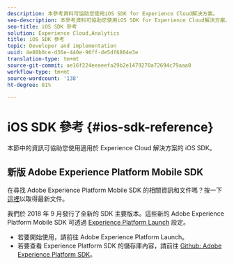 ```yaml
---
description: 本參考資料可協助您使用iOS SDK for Experience Cloud解決方案。
seo-description: 本參考資料可協助您使用iOS SDK for Experience Cloud解決方案。
seo-title: iOS SDK 參考
solution: Experience Cloud,Analytics
title: iOS SDK 參考
topic: Developer and implementation
uuid: 4e80b0ce-d36e-440e-96ff-de5df6804e3e
translation-type: tm+mt
source-git-commit: ae16f224eeaeefa29b2e1479270a72694c79aaa0
workflow-type: tm+mt
source-wordcount: '138'
ht-degree: 81%

---
```



# iOS SDK 參考 {#ios-sdk-reference}

本節中的資訊可協助您使用適用於 Experience Cloud 解決方案的 iOS SDK。

## 新版 Adobe Experience Platform Mobile SDK

在尋找 Adobe Experience Platform Mobile SDK 的相關資訊和文件嗎？按一下[這裡](https://aep-sdks.gitbook.io/docs/)以取得最新文件。

我們於 2018 年 9 月發行了全新的 SDK 主要版本。這些新的 Adobe Experience Platform Mobile SDK 可透過 [Experience Platform Launch](https://www.adobe.com/tw/experience-platform/launch.html) 設定。

* 若要開始使用，請前往 Adobe Experience Platform Launch。
* 若要查看 Experience Platform SDK 的儲存庫內容，請前往 [Github: Adobe Experience Platform SDK](https://github.com/Adobe-Marketing-Cloud/acp-sdks)。
